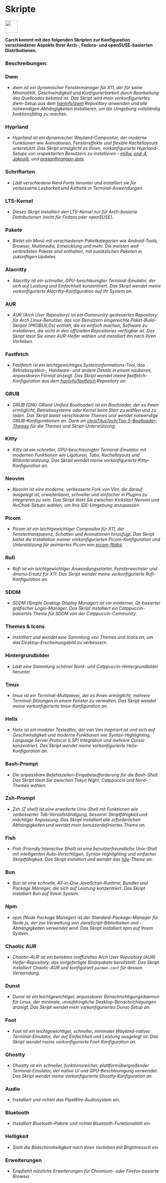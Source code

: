 # Skripte

<img src="https://cdn-icons-png.flaticon.com/128/3721/3721643.png" width="40" />

**Carch kommt mit den folgenden Skripten zur Konfiguration verschiedener Aspekte Ihrer Arch-, Fedora- und openSUSE-basierten Distributionen.**

### Beschreibungen:

### Dwm
- *dwm ist ein dynamischer Fenstermanager für X11, der für seine Minimalität, Geschwindigkeit und Konfigurierbarkeit durch Bearbeitung des Quellcodes bekannt ist. Das Skript wird mein vorkonfiguriertes dwm-Setup aus dem [harilvfs/dwm](https://github.com/harilvfs/dwm) Repository anwenden und alle notwendigen Abhängigkeiten installieren, um die Umgebung vollständig funktionsfähig zu machen.*

### Hyprland
- *Hyprland ist ein dynamischer Wayland-Compositor, der moderne Funktionen wie Animationen, Fenstereffekte und flexible Kachellayouts unterstützt. Das Skript ermöglicht es Ihnen, vorkonfigurierte Hyprland-Setups von respektierten Benutzern zu installieren - [ml4w](https://github.com/mylinuxforwork/dotfiles), [end-4](https://github.com/end-4/dots-hyprland), [Jakoolit](https://github.com/JaKooLit/Arch-Hyprland), und [prasanthrangan dots](https://github.com/prasanthrangan/hyprdots).*

### Schriftarten
- *Lädt verschiedene Nerd Fonts herunter und installiert sie für verbesserte Lesbarkeit und Ästhetik in Terminal-Anwendungen.*

### LTS-Kernel
- *Dieses Skript installiert den LTS-Kernel nur für Arch-basierte Distributionen (nicht für Fedora oder openSUSE).*

### Pakete
- *Bietet ein Menü mit verschiedenen Paketkategorien wie Android-Tools, Browser, Multimedia, Entwicklung und mehr. Die meisten weit verbreiteten Pakete sind enthalten, mit zusätzlichen Paketen in zukünftigen Updates.*

### Alacritty
- *Alacritty ist ein schneller, GPU-beschleunigter Terminal-Emulator, der sich auf Leistung und Einfachheit konzentriert. Das Skript wendet meine vorkonfigurierte Alacritty-Konfiguration auf Ihr System an.*

### AUR
- *AUR (Arch User Repository) ist ein Community-gesteuertes Repository für Arch Linux-Benutzer, das von Benutzern eingereichte Paket-Build-Skripte (PKGBUILDs) enthält, die es einfach machen, Software zu installieren, die nicht in den offiziellen Repositories verfügbar ist. Das Skript lässt Sie einen AUR-Helfer wählen und installiert ihn nach Ihren Vorlieben.*

### Fastfetch
- *Fastfetch ist ein leichtgewichtiges Systeminformations-Tool, das Betriebssystem-, Hardware- und andere Details in einem sauberen, anpassbaren Format anzeigt. Das Skript wendet meine fastfetch-Konfiguration aus dem [harilvfs/fastfetch](https://github.com/harilvfs/fastfetch) Repository an.*

### GRUB
- *GRUB (GNU GRand Unified Bootloader) ist ein Bootloader, der es Ihnen ermöglicht, Betriebssysteme oder Kernel beim Start zu wählen und zu laden. Das Skript bietet verschiedene Themes und wendet notwendige GRUB-Konfigurationen an. Dank an [chrisTitusTech/Top-5-Bootloader-Themes](https://github.com/chrisTitusTech/Top-5-Bootloader-Themes) für die Themes und Skript-Unterstützung.*

### Kitty
- *Kitty ist ein schneller, GPU-beschleunigter Terminal-Emulator mit modernen Funktionen wie Ligaturen, Tabs, Kachellayouts und Bildunterstützung. Das Skript wendet meine vorkonfigurierte Kitty-Konfiguration an.*

### Neovim
- *Neovim ist eine moderne, verbesserte Fork von Vim, die darauf ausgelegt ist, erweiterbarer, schneller und einfacher in Plugins zu integrieren zu sein. Das Skript lässt Sie zwischen Kickstart Neovim und NvChad-Setups wählen, um Ihre IDE-Umgebung anzupassen.*

### Picom
- *Picom ist ein leichtgewichtiger Compositor für X11, der Fenstertransparenz, Schatten und Animationen hinzufügt. Das Skript bietet die Installation meiner vorkonfigurierten Picom-Konfiguration und Unterstützung für animiertes Picom von [picom-ftlabs](https://github.com/r0-zero/picom).*

### Rofi
- *Rofi ist ein leichtgewichtiger Anwendungsstarter, Fensterwechsler und dmenu-Ersatz für X11. Das Skript wendet meine vorkonfigurierte Rofi-Konfiguration an.*

### SDDM
- *SDDM (Simple Desktop Display Manager) ist ein moderner, Qt-basierter grafischer Login-Manager. Das Skript installiert ein Catppuccin-basiertes Theme für SDDM von der Catppuccin-Community.*

### Themes & Icons
- *Installiert und wendet eine Sammlung von Themes und Icons an, um das Desktop-Erscheinungsbild zu verbessern.*

### Hintergrundbilder
- *Lädt eine Sammlung schöner Nord- und Catppuccin-Hintergrundbilder herunter.*

### Tmux
- *tmux ist ein Terminal-Multiplexer, der es Ihnen ermöglicht, mehrere Terminal-Sitzungen in einem Fenster zu verwalten. Das Skript wendet meine vorkonfigurierte tmux-Konfiguration an.*

### Helix
- *Helix ist ein modaler Texteditor, der von Vim inspiriert ist und sich auf Geschwindigkeit und moderne Funktionen wie Syntax-Highlighting, Language Server Protocol (LSP) Integration und mehrere Cursor konzentriert. Das Skript wendet meine vorkonfigurierte Helix-Konfiguration an.*

### Bash-Prompt
- *Die anpassbare Befehlszeilen-Eingabeaufforderung für die Bash-Shell. Das Skript lässt Sie zwischen Tokyo Night, Catppuccin und Nord-Themes wählen.*

### Zsh-Prompt
- *Zsh (Z shell) ist eine erweiterte Unix-Shell mit Funktionen wie verbesserter Tab-Vervollständigung, besserer Skriptfähigkeit und mächtiger Anpassung. Das Skript installiert alle erforderlichen Abhängigkeiten und wendet mein benutzerdefiniertes Theme an.*

### Fish
- *Fish (Friendly Interactive Shell) ist eine benutzerfreundliche Unix-Shell mit intelligenten Auto-Vorschlägen, Syntax-Highlighting und einfacher Skriptfähigkeit. Das Skript installiert und wendet das [tide](https://github.com/IlanCosman/tide)-Theme an.*

### Bun
- *Bun ist eine schnelle, All-in-One JavaScript-Runtime, Bundler und Package Manager, die sich auf Leistung konzentriert. Das Skript installiert Bun auf Ihrem System.*

### Npm
- *npm (Node Package Manager) ist der Standard-Package-Manager für Node.js, der zur Verwaltung von JavaScript-Bibliotheken und -Abhängigkeiten verwendet wird. Das Skript installiert npm auf Ihrem System.*

### Chaotic AUR
- *Chaotic-AUR ist ein beliebtes inoffizielles Arch User Repository (AUR) Helfer-Repository, das vorgefertigte Binärpakete bereitstellt. Das Skript installiert Chaotic-AUR und konfiguriert `pacman.conf` für dessen Verwendung.*

### Dunst
- *Dunst ist ein leichtgewichtiger, anpassbarer Benachrichtigungsdaemon für Linux, der minimale, unaufdringliche Desktop-Benachrichtigungen anzeigt. Das Skript wendet mein vorkonfiguriertes Dunst-Setup an.*

### Foot
- *Foot ist ein leichtgewichtiger, schneller, minimaler Wayland-nativer Terminal-Emulator, der auf Einfachheit und Leistung ausgelegt ist. Das Skript wendet meine vorkonfigurierte Foot-Konfiguration an.*

### Ghostty
- *Ghostty ist ein schneller, funktionsreicher, plattformübergreifender Terminal-Emulator, der native UI und GPU-Beschleunigung verwendet. Das Skript wendet meine vorkonfigurierte Ghostty-Konfiguration an.*

### Audio
- *Installiert und richtet das PipeWire-Audiosystem ein.*

### Bluetooth
- *Installiert Bluetooth-Pakete und richtet Bluetooth-Funktionalität ein.*

### Helligkeit
- *Stellt die Bildschirmhelligkeit nach Ihren Vorlieben mit Brightnessctl ein.*

### Erweiterungen
- *Empfiehlt nützliche Erweiterungen für Chromium- oder Firefox-basierte Browser.*